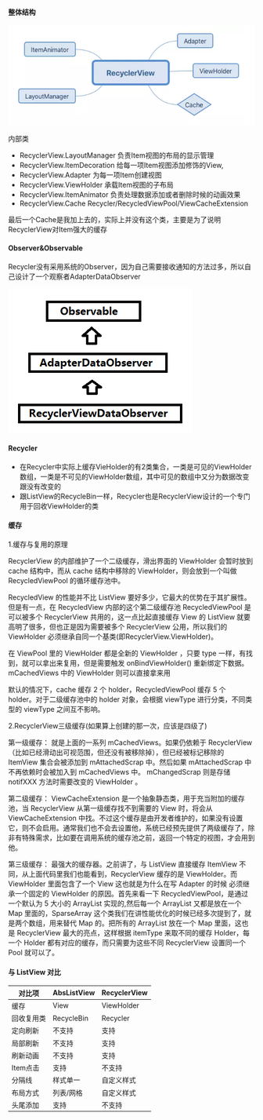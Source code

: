 #### 整体结构

![](/assets/RecyclerView.png)

内部类

- RecyclerView.LayoutManager 负责Item视图的布局的显示管理
- RecyclerView.ItemDecoration 给每一项Item视图添加修饰的View,
- RecyclerView.Adapter 为每一项Item创建视图
- RecyclerView.ViewHolder 承载Item视图的子布局
- RecyclerView.ItemAnimator 负责处理数据添加或者删除时候的动画效果
- RecyclerView.Cache Recycler/RecycledViewPool/ViewCacheExtension

最后一个Cache是我加上去的，实际上并没有这个类，主要是为了说明RecyclerView对Item强大的缓存

#### Observer&Observable

Recycler没有采用系统的Observer，因为自己需要接收通知的方法过多，所以自己设计了一个观察者AdapterDataObserver

![](/assets/AdapterDataObserver.png)

#### Recycler

- 在Recycler中实际上缓存VieHolder的有2类集合，一类是可见的ViewHolder数组，一类是不可见的ViewHolder数组，其中可见的数组中又分为数据改变跟没有改变的
- 跟ListView的RecycleBin一样，Recycler也是RecyclerView设计的一个专门用于回收ViewHolder的类

#### 缓存

1.缓存与复用的原理

RecyclerView 的内部维护了一个二级缓存，滑出界面的 ViewHolder 会暂时放到 cache 结构中，而从 cache 结构中移除的 ViewHolder，则会放到一个叫做 RecycledViewPool 的循环缓存池中。

RecycledView 的性能并不比 ListView 要好多少，它最大的优势在于其扩展性。但是有一点，在 RecycledView 内部的这个第二级缓存池 RecycledViewPool 是可以被多个 RecyclerView 共用的，这一点比起直接缓存 View 的 ListView 就要高明了很多，但也正是因为需要被多个 RecyclerView 公用，所以我们的 ViewHolder 必须继承自同一个基类(即RecyclerView.ViewHolder)。

在 ViewPool 里的 ViewHolder 都是全新的 ViewHolder ，只要 type 一样，有找到，就可以拿出来复用，但是需要触发 onBindViewHolder() 重新绑定下数据。mCachedViews 中的 ViewHolder 则可以直接拿来用

默认的情况下，cache 缓存 2 个 holder，RecycledViewPool 缓存 5 个 holder。对于二级缓存池中的 holder 对象，会根据 viewType 进行分类，不同类型的 viewType 之间互不影响。

2.RecyclerView三级缓存(如果算上创建的那一次，应该是四级了)

第一级缓存：
就是上面的一系列 mCachedViews。如果仍依赖于 RecyclerView （比如已经滑动出可视范围，但还没有被移除掉），但已经被标记移除的 ItemView 集合会被添加到 mAttachedScrap 中。然后如果 mAttachedScrap 中不再依赖时会被加入到 mCachedViews 中。 mChangedScrap 则是存储 notifXXX 方法时需要改变的 ViewHolder 。

第二级缓存：
ViewCacheExtension 是一个抽象静态类，用于充当附加的缓存池，当 RecyclerView 从第一级缓存找不到需要的 View 时，将会从 ViewCacheExtension 中找。不过这个缓存是由开发者维护的，如果没有设置它，则不会启用。通常我们也不会去设置他，系统已经预先提供了两级缓存了，除非有特殊需求，比如要在调用系统的缓存池之前，返回一个特定的视图，才会用到他。

第三级缓存：
最强大的缓存器。之前讲了，与 ListView 直接缓存 ItemView 不同，从上面代码里我们也能看到，RecyclerView 缓存的是 ViewHolder。而 ViewHolder 里面包含了一个 View 这也就是为什么在写 Adapter 的时候 必须继承一个固定的 ViewHolder 的原因。首先来看一下 RecycledViewPool，是通过一个默认为 5 大小的 ArrayList 实现的,然后每一个 ArrayList 又都是放在一个 Map 里面的，SparseArray 这个类我们在讲性能优化的时候已经多次提到了，就是两个数组，用来替代 Map 的。把所有的 ArrayList 放在一个 Map 里面，这也是 RecyclerView 最大的亮点，这样根据 itemType 来取不同的缓存 Holder，每一个 Holder 都有对应的缓存，而只需要为这些不同 RecyclerView 设置同一个 Pool 就可以了。

#### 与 ListView 对比

对比项 | AbsListView | RecyclerView
--------|----------|--------
缓存 | View | ViewHolder
回收复用类 | RecycleBin | Recycler
定向刷新 | 不支持 | 支持
局部刷新 | 不支持 | 支持
刷新动画 | 不支持 | 支持
Item点击 | 支持 | 不支持
分隔线 | 样式单一 | 自定义样式
布局方式 | 列表/网格 | 自定义样式
头尾添加 | 支持 | 不支持